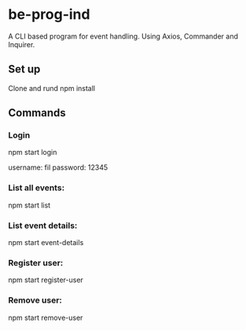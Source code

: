 # be-prog-ind

A CLI based program for event handling.
Using Axios, Commander and Inquirer.

## Set up
Clone and rund npm install

## Commands

### Login

npm start login

username: fil
password: 12345

### List all events:

npm start list

### List event details:

npm start event-details

### Register user:

npm start register-user

### Remove user:

npm start remove-user

